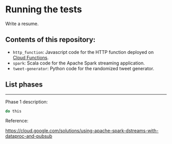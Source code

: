 # Running the tests

Write a resume.

## Contents of this repository:

* `http_function`: Javascript code for the HTTP function deployed on [Cloud Functions](https://cloud.google.com/functions/).
* `spark`: Scala code for the Apache Spark streaming application.
* `tweet-generator`: Python code for the randomized tweet generator.

## List phases
-----------------

Phase 1 description:

```bash
do this
```

Reference:

https://cloud.google.com/solutions/using-apache-spark-dstreams-with-dataproc-and-pubsub
